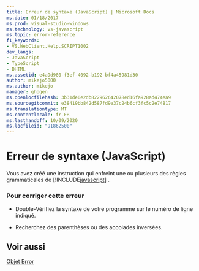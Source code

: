 ```yaml
---
title: Erreur de syntaxe (JavaScript) | Microsoft Docs
ms.date: 01/18/2017
ms.prod: visual-studio-windows
ms.technology: vs-javascript
ms.topic: error-reference
f1_keywords:
- VS.WebClient.Help.SCRIPT1002
dev_langs:
- JavaScript
- TypeScript
- DHTML
ms.assetid: e4a9d980-f3ef-4092-b192-bf4a45981d30
author: mikejo5000
ms.author: mikejo
manager: ghogen
ms.openlocfilehash: 3b31de0e2db822962642078ed16fa928ad474ea9
ms.sourcegitcommit: e38419bb842d587fd9e37c24b6cf3fc5c2e74817
ms.translationtype: MT
ms.contentlocale: fr-FR
ms.lasthandoff: 10/09/2020
ms.locfileid: "91862500"
---
```

# <a name="syntax-error-javascript"></a>Erreur de syntaxe (JavaScript)
Vous avez créé une instruction qui enfreint une ou plusieurs des règles grammaticales de [!INCLUDE[javascript](../../javascript/includes/javascript-md.md)] .  
  
### <a name="to-correct-this-error"></a>Pour corriger cette erreur  
  
- Double-Vérifiez la syntaxe de votre programme sur le numéro de ligne indiqué.  
  
- Recherchez des parenthèses ou des accolades inversées.  
  
## <a name="see-also"></a>Voir aussi  
 [Objet Error](https://developer.mozilla.org/docs/Web/JavaScript/Reference/Global_Objects/Error)